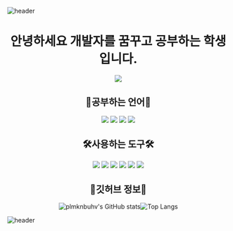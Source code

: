 ![header](https://capsule-render.vercel.app/api?type=Waving&color=087c3e&height=210&section=header&text=plmknbuhv&fontSize=90&animation=fadeIn&fontColor=DDDDDD)

<div align="center">


# 안녕하세요 개발자를 꿈꾸고 공부하는 학생입니다.

<img src="https://i.esdrop.com/d/f/wJn3gOhWFm/xqk7AVGHsK.png"/>


📖공부하는 언어📖
--------
<img src="https://img.shields.io/badge/Python-3776AB?style=for-the-badge&logo=python&logoColor=white"/></a>
<img src="https://img.shields.io/badge/c-A8B9CC?style=for-the-badge&logo=c&logoColor=white"/></a>
<img src="https://img.shields.io/badge/c++-00599C?style=for-the-badge&logo=cplusplus&logoColor=white"/></a>
<img src="https://img.shields.io/badge/c%23-512BD4?style=for-the-badge&logo=csharp&logoColor=white"/></a>


🛠️사용하는 도구🛠️
--------
<img src="https://img.shields.io/badge/visualstudio-5C2D91?style=for-the-badge&logo=visualstudio&logoColor=white"/></a>
<img src="https://img.shields.io/badge/visualstudiocode-007ACC?style=for-the-badge&logo=visualstudiocode&logoColor=white"/></a>
<img src="https://img.shields.io/badge/unity-000000?style=for-the-badge&logo=unity&logoColor=white"/></a>
<img src="https://img.shields.io/badge/github-181717?style=for-the-badge&logo=github&logoColor=white"/></a>
<img src="https://img.shields.io/badge/windows11-0078D4?style=for-the-badge&logo=windows&logoColor=white"/></a>
<img src="https://img.shields.io/badge/slack-4A154B?style=for-the-badge&logo=slack&logoColor=white"/></a>
    

📰깃허브 정보📰
--------
![plmknbuhv's GitHub stats](https://github-readme-stats.vercel.app/api?username=plmknbuhv&show_icons=true&theme=dark)![Top Langs](https://github-readme-stats.vercel.app/api/top-langs/?username=plmknbuhv&layout=compact&theme=dark)
</div>

![header](https://capsule-render.vercel.app/api?type=Waving&color=087c3e&height=200&section=footer&text=감사합니다.👍&fontSize=81&animation=fadeIn&fontColor=DDDDDD)
